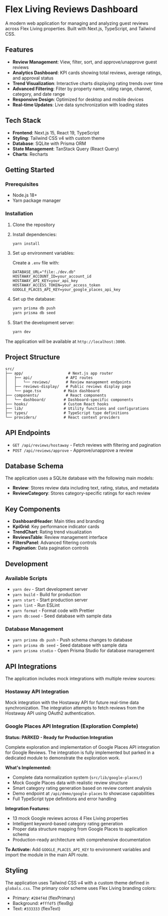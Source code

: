 # Flex Living Reviews Dashboard

A modern web application for managing and analyzing guest reviews across Flex Living properties. Built with Next.js, TypeScript, and Tailwind CSS.

## Features

- **Review Management**: View, filter, sort, and approve/unapprove guest reviews
- **Analytics Dashboard**: KPI cards showing total reviews, average ratings, and approval status
- **Trend Visualization**: Interactive charts displaying rating trends over time
- **Advanced Filtering**: Filter by property name, rating range, channel, category, and date range
- **Responsive Design**: Optimized for desktop and mobile devices
- **Real-time Updates**: Live data synchronization with loading states

## Tech Stack

- **Frontend**: Next.js 15, React 19, TypeScript
- **Styling**: Tailwind CSS v4 with custom theme
- **Database**: SQLite with Prisma ORM
- **State Management**: TanStack Query (React Query)
- **Charts**: Recharts

## Getting Started

### Prerequisites

- Node.js 18+
- Yarn package manager

### Installation

1. Clone the repository
2. Install dependencies:

   ```bash
   yarn install
   ```

3. Set up environment variables:

   Create a `.env` file with:

   ```env
   DATABASE_URL="file:./dev.db"
   HOSTAWAY_ACCOUNT_ID=your_account_id
   HOSTAWAY_API_KEY=your_api_key
   HOSTAWAY_ACCESS_TOKEN=your_access_token
   GOOGLE_PLACES_API_KEY=your_google_places_api_key
   ```

4. Set up the database:

   ```bash
   yarn prisma db push
   yarn prisma db seed
   ```

5. Start the development server:

   ```bash
   yarn dev
   ```

The application will be available at `http://localhost:3000`.

## Project Structure

```text
src/
├── app/                    # Next.js app router
│   ├── api/               # API routes
│   │   └── reviews/       # Review management endpoints
│   ├── reviews-display/   # Public reviews display page
│   └── page.tsx          # Main dashboard
├── components/            # React components
│   └── dashboard/        # Dashboard-specific components
├── hooks/                # Custom React hooks
├── lib/                  # Utility functions and configurations
├── types/                # TypeScript type definitions
└── providers/            # React context providers
```

## API Endpoints

- `GET /api/reviews/hostaway` - Fetch reviews with filtering and pagination
- `POST /api/reviews/approve` - Approve/unapprove a review

## Database Schema

The application uses a SQLite database with the following main models:

- **Review**: Stores review data including text, rating, status, and metadata
- **ReviewCategory**: Stores category-specific ratings for each review

## Key Components

- **DashboardHeader**: Main titles and branding
- **KpiGrid**: Key performance indicator cards
- **TrendChart**: Rating trend visualization
- **ReviewsTable**: Review management interface
- **FiltersPanel**: Advanced filtering controls
- **Pagination**: Data pagination controls

## Development

### Available Scripts

- `yarn dev` - Start development server
- `yarn build` - Build for production
- `yarn start` - Start production server
- `yarn lint` - Run ESLint
- `yarn format` - Format code with Prettier
- `yarn db:seed` - Seed database with sample data

### Database Management

- `yarn prisma db push` - Push schema changes to database
- `yarn prisma db seed` - Seed database with sample data
- `yarn prisma studio` - Open Prisma Studio for database management

## API Integrations

The application includes mock integrations with multiple review sources:

### Hostaway API Integration

Mock integration with the Hostaway API for future real-time data synchronization. The integration attempts to fetch reviews from the Hostaway API using OAuth2 authentication.

### Google Places API Integration (Exploration Complete)

**Status: PARKED - Ready for Production Integration**

Complete exploration and implementation of Google Places API integration for Google Reviews. The integration is fully implemented but parked in a dedicated module to demonstrate the exploration work.

**What's Implemented:**

- Complete data normalization system (`src/lib/google-places/`)
- Mock Google Places data with realistic review structure
- Smart category rating generation based on review content analysis
- Demo endpoint at `/api/demo/google-places` to showcase capabilities
- Full TypeScript type definitions and error handling

**Integration Features:**

- 13 mock Google reviews across 4 Flex Living properties
- Intelligent keyword-based category rating generation
- Proper data structure mapping from Google Places to application schema
- Production-ready architecture with comprehensive documentation

**To Activate:** Add `GOOGLE_PLACES_API_KEY` to environment variables and import the module in the main API route.

## Styling

The application uses Tailwind CSS v4 with a custom theme defined in `globals.css`. The primary color scheme uses Flex Living branding colors:

- Primary: `#284f4d` (flexPrimary)
- Background: `#fffdf5` (flexBg)
- Text: `#333333` (flexText)
